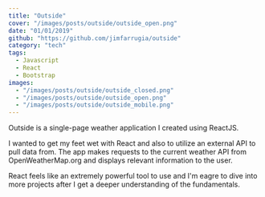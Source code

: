 ```yaml
---
title: "Outside"
cover: "/images/posts/outside/outside_open.png"
date: "01/01/2019"
github: "https://github.com/jimfarrugia/outside"
category: "tech"
tags:
  - Javascript
  - React
  - Bootstrap
images:
  - "/images/posts/outside/outside_closed.png"
  - "/images/posts/outside/outside_open.png"
  - "/images/posts/outside/outside_mobile.png"
---
```


Outside is a single-page weather application I created using ReactJS.

I wanted to get my feet wet with React and also to utilize an external API to pull data from. The app makes requests to the current weather API from OpenWeatherMap.org and displays relevant information to the user.

React feels like an extremely powerful tool to use and I'm eagre to dive into more projects after I get a deeper understanding of the fundamentals.
